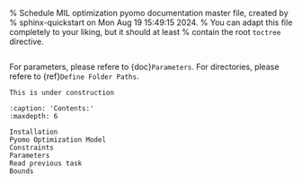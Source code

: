 % Schedule MIL optimization pyomo documentation master file, created by
% sphinx-quickstart on Mon Aug 19 15:49:15 2024.
% You can adapt this file completely to your liking, but it should at least
% contain the root `toctree` directive.



```{include} ../../README.md
```
For parameters, please refere to {doc}`Parameters`. 
For directories, please refere to {ref}`Define Folder Paths`.

```{warning}
This is under construction
```


```{toctree}
:caption: 'Contents:'
:maxdepth: 6

Installation
Pyomo Optimization Model
Constraints
Parameters
Read previous task
Bounds
```



